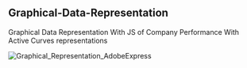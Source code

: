 ## Graphical-Data-Representation
Graphical Data Representation With JS of Company Performance With Active Curves representations


![Graphical_Representation_AdobeExpress](https://user-images.githubusercontent.com/61410416/179548766-16dfbcd3-ca7a-4e8d-970a-dfc533d781a4.gif)
